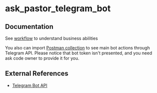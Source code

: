 # ask_pastor_telegram_bot

## Documentation
See [workflow](documentation/workflow/Workflow.md) to understand business abilities

You also can import [Postman collection](documentation/postman) to see main bot actions through Telegram API. 
Please notice that bot token isn't presented, and you need ask code owner to provide it for you.

## External References
- [Telegram Bot API](https://core.telegram.org/bots/api)
